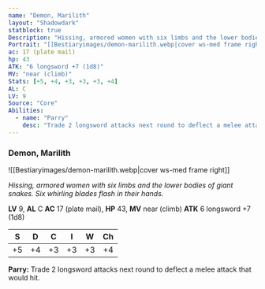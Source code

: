 ```yaml
---
name: "Demon, Marilith"
layout: "Shadowdark"
statblock: true
Description: "Hissing, armored women with six limbs and the lower bodies of giant snakes. Six whirling blades flash in their hands."
Portrait: "[[Bestiaryimages/demon-marilith.webp|cover ws-med frame right]]"
ac: 17 (plate mail)
hp: 43
ATK: "6 longsword +7 (1d8)"
MV: "near (climb)"
Stats: [+5, +4, +3, +3, +3, +4]
AL: C
LV: 9
Source: "Core"
Abilities:
  - name: "Parry"
    desc: "Trade 2 longsword attacks next round to deflect a melee attack that would hit."
---
```


### Demon, Marilith

![[Bestiaryimages/demon-marilith.webp|cover ws-med frame right]]

_Hissing, armored women with six limbs and the lower bodies of giant snakes. Six whirling blades flash in their hands._

**LV** 9, **AL** C
**AC** 17 (plate mail), **HP** 43, **MV** near (climb)
**ATK** 6 longsword +7 (1d8)

|  S  |  D  |  C  |  I  |  W  |  Ch  |
|:---:|:---:|:---:|:---:|:---:|:----:|
| +5 | +4 | +3 | +3 | +3 | +4 |

**Parry:** Trade 2 longsword attacks next round to deflect a melee attack that would hit.

